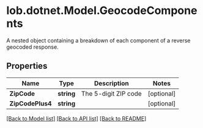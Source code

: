 # lob.dotnet.Model.GeocodeComponents
A nested object containing a breakdown of each component of a reverse geocoded response.

## Properties

Name | Type | Description | Notes
------------ | ------------- | ------------- | -------------
**ZipCode** | **string** | The 5-digit ZIP code | [optional] 
**ZipCodePlus4** | **string** |  | [optional] 

[[Back to Model list]](../README.md#documentation-for-models) [[Back to API list]](../README.md#documentation-for-api-endpoints) [[Back to README]](../README.md)

